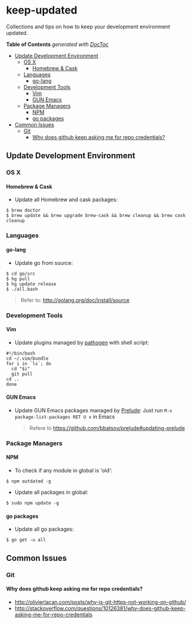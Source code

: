 keep-updated
============

Collections and tips on how to keep your development environment updated.

<!-- START doctoc generated TOC please keep comment here to allow auto update -->
<!-- DON'T EDIT THIS SECTION, INSTEAD RE-RUN doctoc TO UPDATE -->
**Table of Contents**  *generated with [DocToc](http://doctoc.herokuapp.com/)*

- [Update Development Environment](#update-development-environment)
  - [OS X](#os-x)
    - [Homebrew & Cask](#homebrew-&-cask)
  - [Languages](#languages)
    - [go-lang](#go-lang)
  - [Development Tools](#development-tools)
    - [Vim](#vim)
    - [GUN Emacs](#gun-emacs)
  - [Package Managers](#package-managers)
    - [NPM](#npm)
    - [go packages](#go-packages)
- [Common Issues](#common-issues)
  - [Git](#git)
    - [Why does github keep asking me for repo credentials?](#why-does-github-keep-asking-me-for-repo-credentials)

<!-- END doctoc generated TOC please keep comment here to allow auto update -->



## Update Development Environment

### OS X

#### Homebrew & Cask

- Update all Homebrew and cask packages:
```shell
$ brew doctor
$ brew update && brew upgrade brew-cask && brew cleanup && brew cask cleanup
```

### Languages

#### go-lang

- Update go from source:
```shell
$ cd go/src
$ hg pull
$ hg update release
$ ./all.bash
```
> Refer to: http://golang.org/doc/install/source

### Development Tools

#### Vim

- Update plugins managed by [pathogen](https://github.com/tpope/vim-pathogen) with shell script:
```shell
#!/bin/bash
cd ~/.vim/bundle
for i in `ls`; do
  cd "$i"
  git pull
cd ..
done
```

#### GUN Emacs

- Update GUN Emacs packages managed by [Prelude](https://github.com/bbatsov/prelude):
  Just run `M-x package-list-packages RET U x` in Emacs
  > Refere to https://github.com/bbatsov/prelude#updating-prelude

### Package Managers

#### NPM

- To check if any module in global is 'old':
```shell
$ npm outdated -g
```

- Update all packages in global:
```shell
$ sudo npm update -g
```

#### go packages

- Update all go packages:
```shell
$ go get -u all
```

## Common Issues

### Git

#### Why does github keep asking me for repo credentials?

- http://olivierlacan.com/posts/why-is-git-https-not-working-on-github/
- http://stackoverflow.com/questions/10126381/why-does-github-keep-asking-me-for-repo-credentials
